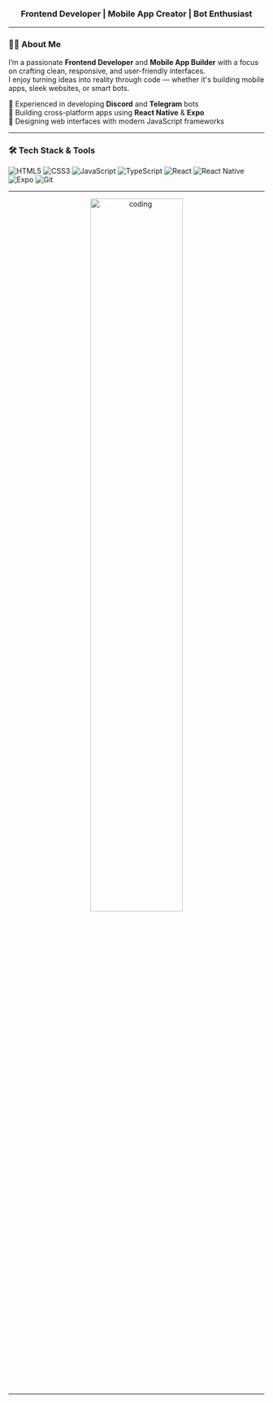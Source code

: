
<h3 align="center">Frontend Developer | Mobile App Creator | Bot Enthusiast</h3>

---

### 👨‍💻 About Me

I’m a passionate **Frontend Developer** and **Mobile App Builder** with a focus on crafting clean, responsive, and user-friendly interfaces.  
I enjoy turning ideas into reality through code — whether it's building mobile apps, sleek websites, or smart bots.

🔹 Experienced in developing **Discord** and **Telegram** bots  
🔹 Building cross-platform apps using **React Native** & **Expo**  
🔹 Designing web interfaces with modern JavaScript frameworks  

---

### 🛠️ Tech Stack & Tools

![HTML5](https://img.shields.io/badge/-HTML5-E34F26?style=flat&logo=html5&logoColor=white)
![CSS3](https://img.shields.io/badge/-CSS3-1572B6?style=flat&logo=css3)
![JavaScript](https://img.shields.io/badge/-JavaScript-F7DF1E?style=flat&logo=javascript&logoColor=black)
![TypeScript](https://img.shields.io/badge/-TypeScript-3178C6?style=flat&logo=typescript&logoColor=white)
![React](https://img.shields.io/badge/-React-20232A?style=flat&logo=react)
![React Native](https://img.shields.io/badge/-React%20Native-20232A?style=flat&logo=react)
![Expo](https://img.shields.io/badge/-Expo-000020?style=flat&logo=expo)
![Git](https://img.shields.io/badge/-Git-F05032?style=flat&logo=git&logoColor=white)

---

<p align="center">
  <img src="https://media0.giphy.com/media/v1.Y2lkPTc5MGI3NjExbnByZHQ4M2htYXJ0dWEwMXR6aGx6ZHlxMndyczg0eXNiZGhva2w3aSZlcD12MV9pbnRlcm5hbF9naWZfYnlfaWQmY3Q9Zw/3oKIPnAiaMCws8nOsE/giphy.gif" alt="coding" width="60%" />
</p>

---


